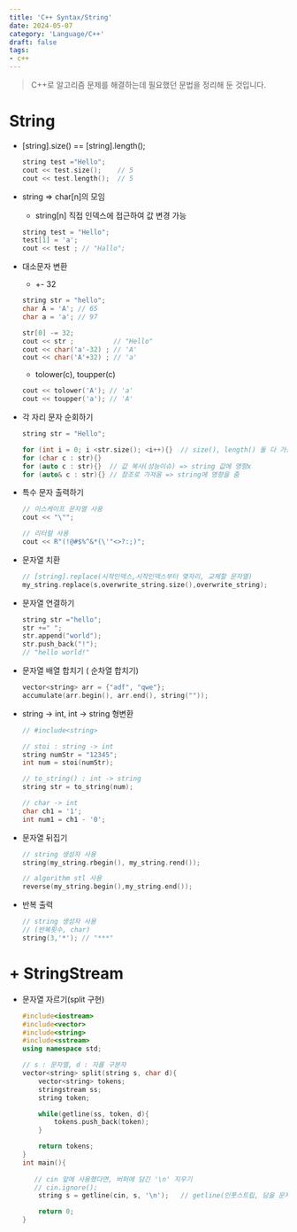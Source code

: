 ```yaml
---
title: 'C++ Syntax/String'
date: 2024-05-07
category: 'Language/C++'
draft: false
tags: 
- c++
---
```

> C++로 알고리즘 문제를 해결하는데 필요했던 문법을 정리해 둔 것입니다.

# String

- [string].size()  == [string].length();
    
    ```cpp
    string test ="Hello";
    cout << test.size();    // 5
    cout << test.length();  // 5
    ```
    

- string ⇒ char[n]의 모임
    - string[n] 직접 인덱스에 접근하여 값 변경 가능
    
    ```cpp
    string test = "Hello";
    test[1] = 'a';
    cout << test ; // "Hallo";
    ```
    

- 대소문자 변환
    - +- 32
    
    ```cpp
    string str = "hello";
    char A = 'A'; // 65 
    char a = 'a'; // 97
    
    str[0] -= 32;
    cout << str ;          // "Hello"
    cout << char('a'-32) ; // 'A'
    cout << char('A'+32) ; // 'a'
    
    ```
    
    - tolower(c), toupper(c)
    
    ```cpp
    cout << tolower('A'); // 'a'
    cout << toupper('a'); // 'A'
    ```
    

- 각 자리 문자 순회하기
    
    ```cpp
    string str = "Hello";
    
    for (int i = 0; i <str.size(); <i++){}  // size(), length() 둘 다 가능
    for (char c : str){}
    for (auto c : str){}  // 값 복사(성능이슈) => string 값에 영향x
    for (auto& c : str){} // 참조로 가져옴 => string에 영향을 줌
    ```
    

- 특수 문자 출력하기
    
    ```cpp
    // 이스케이프 문자열 사용
    cout << "\""; 
    ```
    
    ```cpp
    // 리터럴 사용
    cout << R"(!@#$%^&*(\'"<>?:;)";
    ```
    

- 문자열 치환
    
    ```cpp
    // [string].replace(시작인덱스,시작인덱스부터 몇자리, 교체할 문자열)
    my_string.replace(s,overwrite_string.size(),overwrite_string);
    ```
    

- 문자열 연결하기
    
    ```cpp
    string str ="hello";
    str +=" ";
    str.append("world");
    str.push_back("!");
    // "hello world!"
    ```
    
- 문자열 배열 합치기 ( 순차열 합치기)
    
    ```cpp
    vector<string> arr = {"adf", "qwe"};
    accumulate(arr.begin(), arr.end(), string(""));
    ```
    

- string → int, int → string 형변환
    
    ```cpp
    // #include<string>
    
    // stoi : string -> int
    string numStr = "12345";
    int num = stoi(numStr);
    
    // to_string() : int -> string
    string str = to_string(num);
    
    // char -> int
    char ch1 = '1';
    int num1 = ch1 - '0';
    ```
    
- 문자열 뒤집기
    
    ```cpp
    // string 생성자 사용
    string(my_string.rbegin(), my_string.rend());
    
    // algorithm stl 사용
    reverse(my_string.begin(),my_string.end());
    ```
    
- 반복 출력
    
    ```cpp
    // string 생성자 사용
    // (반복횟수, char)
    string(3,'*'); // "***"
    ```

# + StringStream

- 문자열 자르기(split 구현)
    ```cpp
    #include<iostream>
    #include<vector>
    #include<string>
    #include<sstream>
    using namespace std;

    // s : 문자열, d : 자를 구분자
    vector<string> split(string s, char d){
        vector<string> tokens;
        stringstream ss;
        string token;

        while(getline(ss, token, d){
            tokens.push_back(token);
        }

        return tokens;
    }
    int main(){
       
       // cin 앞에 사용했다면, 버퍼에 담긴 '\n' 지우기
       // cin.ignore();
        string s = getline(cin, s, '\n');   // getline(인풋스트립, 담을 문자열 변수, 구분자)

        return 0;
    }
    ```
